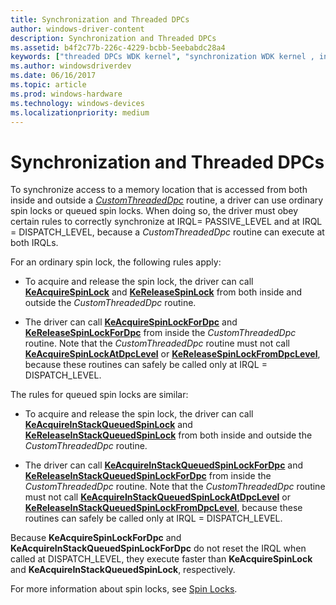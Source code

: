 ```yaml
---
title: Synchronization and Threaded DPCs
author: windows-driver-content
description: Synchronization and Threaded DPCs
ms.assetid: b4f2c77b-226c-4229-bcbb-5eebabdc28a4
keywords: ["threaded DPCs WDK kernel", "synchronization WDK kernel , interrupts", "queued spin locks WDK kernel"]
ms.author: windowsdriverdev
ms.date: 06/16/2017
ms.topic: article
ms.prod: windows-hardware
ms.technology: windows-devices
ms.localizationpriority: medium
---
```


# Synchronization and Threaded DPCs





To synchronize access to a memory location that is accessed from both inside and outside a [*CustomThreadedDpc*](https://msdn.microsoft.com/library/windows/hardware/ff542976) routine, a driver can use ordinary spin locks or queued spin locks. When doing so, the driver must obey certain rules to correctly synchronize at IRQL= PASSIVE\_LEVEL and at IRQL = DISPATCH\_LEVEL, because a *CustomThreadedDpc* routine can execute at both IRQLs.

For an ordinary spin lock, the following rules apply:

-   To acquire and release the spin lock, the driver can call [**KeAcquireSpinLock**](https://msdn.microsoft.com/library/windows/hardware/ff551917) and [**KeReleaseSpinLock**](https://msdn.microsoft.com/library/windows/hardware/ff553145) from both inside and outside the *CustomThreadedDpc* routine.

-   The driver can call [**KeAcquireSpinLockForDpc**](https://msdn.microsoft.com/library/windows/hardware/ff551923) and [**KeReleaseSpinLockForDpc**](https://msdn.microsoft.com/library/windows/hardware/ff553148) from inside the *CustomThreadedDpc* routine. Note that the *CustomThreadedDpc* routine must not call [**KeAcquireSpinLockAtDpcLevel**](https://msdn.microsoft.com/library/windows/hardware/ff551921) or [**KeReleaseSpinLockFromDpcLevel**](https://msdn.microsoft.com/library/windows/hardware/ff553150), because these routines can safely be called only at IRQL = DISPATCH\_LEVEL.

The rules for queued spin locks are similar:

-   To acquire and release the spin lock, the driver can call [**KeAcquireInStackQueuedSpinLock**](https://msdn.microsoft.com/library/windows/hardware/ff551899) and [**KeReleaseInStackQueuedSpinLock**](https://msdn.microsoft.com/library/windows/hardware/ff553130) from both inside and outside the *CustomThreadedDpc* routine.

-   The driver can call [**KeAcquireInStackQueuedSpinLockForDpc**](https://msdn.microsoft.com/library/windows/hardware/ff551912) and [**KeReleaseInStackQueuedSpinLockForDpc**](https://msdn.microsoft.com/library/windows/hardware/ff553133) from inside the *CustomThreadedDpc* routine. Note that the *CustomThreadedDpc* routine must not call [**KeAcquireInStackQueuedSpinLockAtDpcLevel**](https://msdn.microsoft.com/library/windows/hardware/ff551908) or [**KeReleaseInStackQueuedSpinLockFromDpcLevel**](https://msdn.microsoft.com/library/windows/hardware/ff553137), because these routines can safely be called only at IRQL = DISPATCH\_LEVEL.

Because **KeAcquireSpinLockForDpc** and **KeAcquireInStackQueuedSpinLockForDpc** do not reset the IRQL when called at DISPATCH\_LEVEL, they execute faster than **KeAcquireSpinLock** and **KeAcquireInStackQueuedSpinLock**, respectively.

For more information about spin locks, see [Spin Locks](spin-locks.md).

 

 




